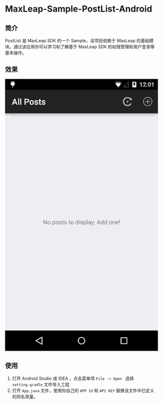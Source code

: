 # MaxLeap-Sample-PostList-Android

## 简介

PostList 是 MaxLeap SDK 的一个 Sample，该项目依赖于 MaxLeap 的基础模块。通过该应用你可以学习和了解基于 MaxLeap SDK 的权限管理和用户登录等基本操作。

## 效果

![capture](../../capture/postlist.gif)

## 使用

1. 打开 Android Studio 或 IDEA ，点击菜单项 `File -> Open ` 选择 `setting.gradle` 文件导入工程
2. 打开 `App.java` 文件，使用你自己的 `APP Id` 和 `API KEY` 替换该文件中已定义的同名常量。

